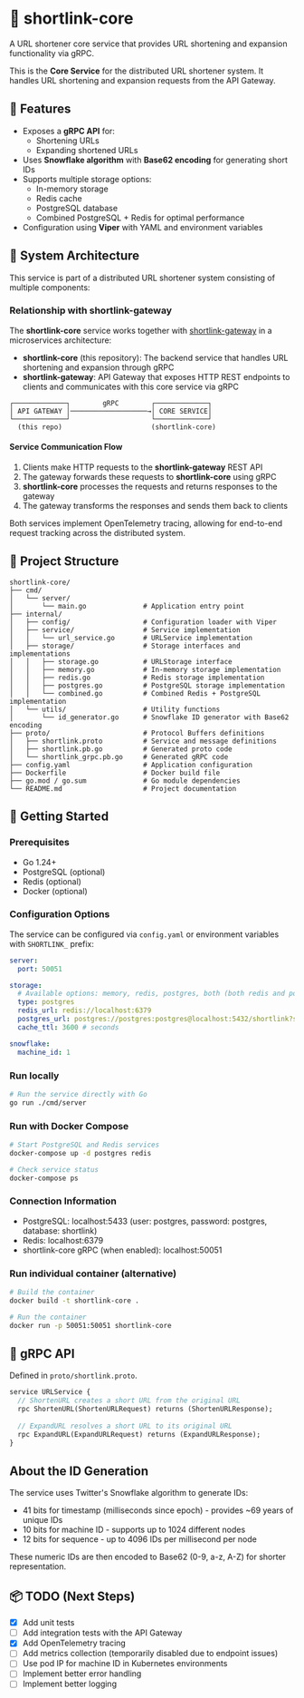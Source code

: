 # 📎 shortlink-core

A URL shortener core service that provides URL shortening and expansion functionality via gRPC.

This is the **Core Service** for the distributed URL shortener system. It handles URL shortening and expansion requests from the API Gateway.

## 📌 Features

- Exposes a **gRPC API** for:
  - Shortening URLs
  - Expanding shortened URLs
- Uses **Snowflake algorithm** with **Base62 encoding** for generating short IDs
- Supports multiple storage options:
  - In-memory storage
  - Redis cache
  - PostgreSQL database
  - Combined PostgreSQL + Redis for optimal performance
- Configuration using **Viper** with YAML and environment variables

## 🔄 System Architecture

This service is part of a distributed URL shortener system consisting of multiple components:

### Relationship with shortlink-gateway

The **shortlink-core** service works together with [shortlink-gateway](https://github.com/hohotang/shortlink-gateway) in a microservices architecture:

- **shortlink-core** (this repository): The backend service that handles URL shortening and expansion through gRPC
- **shortlink-gateway**: API Gateway that exposes HTTP REST endpoints to clients and communicates with this core service via gRPC
```
┌─────────────┐        gRPC        ┌─────────────┐
│ API GATEWAY │───────────────────→│ CORE SERVICE│
└─────────────┘                    └─────────────┘
  (this repo)                      (shortlink-core)
```

#### Service Communication Flow

1. Clients make HTTP requests to the **shortlink-gateway** REST API
2. The gateway forwards these requests to **shortlink-core** using gRPC
3. **shortlink-core** processes the requests and returns responses to the gateway
4. The gateway transforms the responses and sends them back to clients

Both services implement OpenTelemetry tracing, allowing for end-to-end request tracking across the distributed system.

## 🧱 Project Structure

```
shortlink-core/
├── cmd/
│   └── server/
│       └── main.go              # Application entry point
├── internal/
│   ├── config/                  # Configuration loader with Viper
│   ├── service/                 # Service implementation
│   │   └── url_service.go       # URLService implementation
│   ├── storage/                 # Storage interfaces and implementations
│   │   ├── storage.go           # URLStorage interface
│   │   ├── memory.go            # In-memory storage implementation
│   │   ├── redis.go             # Redis storage implementation
│   │   ├── postgres.go          # PostgreSQL storage implementation
│   │   └── combined.go          # Combined Redis + PostgreSQL implementation
│   └── utils/                   # Utility functions
│       └── id_generator.go      # Snowflake ID generator with Base62 encoding
├── proto/                       # Protocol Buffers definitions
│   ├── shortlink.proto          # Service and message definitions
│   ├── shortlink.pb.go          # Generated proto code
│   └── shortlink_grpc.pb.go     # Generated gRPC code
├── config.yaml                  # Application configuration
├── Dockerfile                   # Docker build file
├── go.mod / go.sum              # Go module dependencies
└── README.md                    # Project documentation
```

## 🚀 Getting Started

### Prerequisites

- Go 1.24+
- PostgreSQL (optional)
- Redis (optional)
- Docker (optional)

### Configuration Options

The service can be configured via `config.yaml` or environment variables with `SHORTLINK_` prefix:

```yaml
server:
  port: 50051

storage:
  # Available options: memory, redis, postgres, both (both redis and postgres)
  type: postgres
  redis_url: redis://localhost:6379
  postgres_url: postgres://postgres:postgres@localhost:5432/shortlink?sslmode=disable
  cache_ttl: 3600 # seconds

snowflake:
  machine_id: 1
```

### Run locally

```bash
# Run the service directly with Go
go run ./cmd/server
```

### Run with Docker Compose

```bash
# Start PostgreSQL and Redis services
docker-compose up -d postgres redis

# Check service status
docker-compose ps
```

### Connection Information

- PostgreSQL: localhost:5433 (user: postgres, password: postgres, database: shortlink)
- Redis: localhost:6379
- shortlink-core gRPC (when enabled): localhost:50051

### Run individual container (alternative)

```bash
# Build the container
docker build -t shortlink-core .

# Run the container
docker run -p 50051:50051 shortlink-core
```

## 🧬 gRPC API

Defined in `proto/shortlink.proto`.

```proto
service URLService {
  // ShortenURL creates a short URL from the original URL
  rpc ShortenURL(ShortenURLRequest) returns (ShortenURLResponse);
  
  // ExpandURL resolves a short URL to its original URL
  rpc ExpandURL(ExpandURLRequest) returns (ExpandURLResponse);
}
```

## About the ID Generation

The service uses Twitter's Snowflake algorithm to generate IDs:
- 41 bits for timestamp (milliseconds since epoch) - provides ~69 years of unique IDs
- 10 bits for machine ID - supports up to 1024 different nodes
- 12 bits for sequence - up to 4096 IDs per millisecond per node

These numeric IDs are then encoded to Base62 (0-9, a-z, A-Z) for shorter representation.

## 📦 TODO (Next Steps)

- [x] Add unit tests
- [ ] Add integration tests with the API Gateway
- [x] Add OpenTelemetry tracing
- [ ] Add metrics collection (temporarily disabled due to endpoint issues)
- [ ] Use pod IP for machine ID in Kubernetes environments 
- [ ] Implement better error handling
- [ ] Implement better logging
